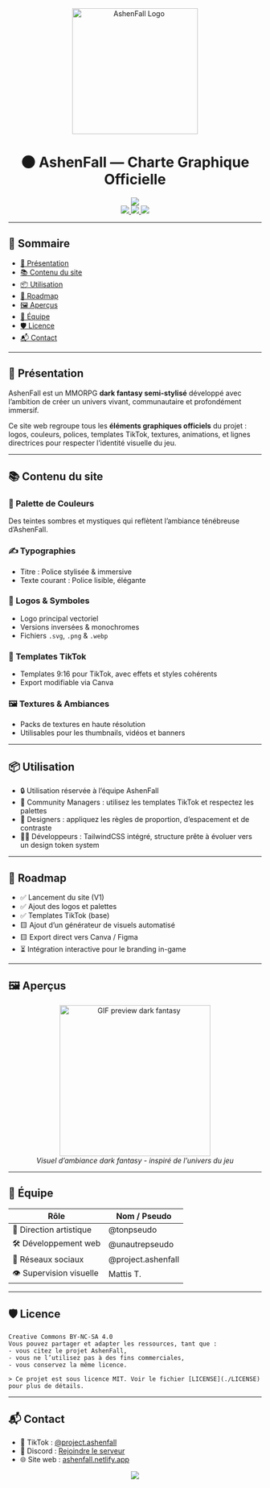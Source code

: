 <div align="center">

<img src="https://cdn.discordapp.com/attachments/1394875966924521562/1399402391920709794/image0.png?ex=6888de89&is=68878d09&hm=7e70debf9a69a322985cdf89cfee3e4afba49392d5a0b12239a37ef2a3873f74&" alt="AshenFall Logo" width="250"/>

</div>

<h1 align="center">
  🌑 AshenFall — Charte Graphique Officielle
</h1>

<div align="center">

<img src="https://readme-typing-svg.herokuapp.com?color=9A5CFF&size=22&center=true&vCenter=true&width=600&lines=Dark+Fantasy+MMORPG;Identité+visuelle+immersive;Templates+TikTok+officiels;Palette+et+logos+d'AshenFall" />

<br>

<a href="https://www.tiktok.com/@project.ashenfall">
  <img src="https://img.shields.io/badge/TikTok-@project.ashenfall-black?style=for-the-badge&logo=tiktok&logoColor=white" />
</a>
<a href="https://discord.gg/CTdmWQemqx">
  <img src="https://img.shields.io/badge/Discord-rejoindre-5865F2?style=for-the-badge&logo=discord&logoColor=white" />
</a>
<a href="https://ashenfall.netlify.app">
  <img src="https://img.shields.io/badge/Site-web-en-ligne-6A4BB8?style=for-the-badge&logo=netlify&logoColor=white" />
</a>

</div>

---

## 🧭 Sommaire

- [🎨 Présentation](#-présentation)
- [📚 Contenu du site](#-contenu-du-site)
- [📦 Utilisation](#-utilisation)
- [🧪 Roadmap](#-roadmap)
- [🖼️ Aperçus](#-aperçus)
- [👥 Équipe](#-équipe)
- [🛡️ Licence](#-licence)
- [📬 Contact](#-contact)

---

## 🎨 Présentation

AshenFall est un MMORPG **dark fantasy semi-stylisé** développé avec l’ambition de créer un univers vivant, communautaire et profondément immersif.

Ce site web regroupe tous les **éléments graphiques officiels** du projet : logos, couleurs, polices, templates TikTok, textures, animations, et lignes directrices pour respecter l’identité visuelle du jeu.

---

## 📚 Contenu du site

### 🎨 Palette de Couleurs
Des teintes sombres et mystiques qui reflètent l’ambiance ténébreuse d’AshenFall.

### ✍️ Typographies
- Titre : Police stylisée & immersive
- Texte courant : Police lisible, élégante

### 🔱 Logos & Symboles
- Logo principal vectoriel
- Versions inversées & monochromes
- Fichiers `.svg`, `.png` & `.webp`

### 🧩 Templates TikTok
- Templates 9:16 pour TikTok, avec effets et styles cohérents
- Export modifiable via Canva

### 🖼️ Textures & Ambiances
- Packs de textures en haute résolution
- Utilisables pour les thumbnails, vidéos et banners

---

## 📦 Utilisation

- 🔒 Utilisation réservée à l’équipe AshenFall
- 🎥 Community Managers : utilisez les templates TikTok et respectez les palettes
- 🎨 Designers : appliquez les règles de proportion, d’espacement et de contraste
- 🧑‍💻 Développeurs : TailwindCSS intégré, structure prête à évoluer vers un design token system

---

## 🧪 Roadmap

- ✅ Lancement du site (V1)
- ✅ Ajout des logos et palettes
- ✅ Templates TikTok (base)
- 🟨 Ajout d’un générateur de visuels automatisé
- 🟨 Export direct vers Canva / Figma
- ⏳ Intégration interactive pour le branding in-game

---

## 🖼️ Aperçus

<p align="center">
  <img src="https://media.giphy.com/media/l0MYt5jPR6QX5pnqM/giphy.gif" width="300" alt="GIF preview dark fantasy"/>
  <br />
  <i>Visuel d’ambiance dark fantasy - inspiré de l’univers du jeu</i>
</p>

---

## 👥 Équipe

| Rôle                     | Nom / Pseudo           |
|--------------------------|------------------------|
| 🎨 Direction artistique  | @tonpseudo             |
| 🛠️ Développement web    | @unautrepseudo         |
| 📱 Réseaux sociaux       | @project.ashenfall     |
| 👁️ Supervision visuelle | Mattis T.              |

---

## 🛡️ Licence

```text
Creative Commons BY-NC-SA 4.0
Vous pouvez partager et adapter les ressources, tant que :
- vous citez le projet AshenFall,
- vous ne l’utilisez pas à des fins commerciales,
- vous conservez la même licence.

> Ce projet est sous licence MIT. Voir le fichier [LICENSE](./LICENSE) pour plus de détails.
```

---

## 📬 Contact

- 🎵 TikTok : [@project.ashenfall](https://www.tiktok.com/@project.ashenfall)
- 💬 Discord : [Rejoindre le serveur](https://discord.gg/CTdmWQemqx)
- 🌐 Site web : [ashenfall.netlify.app](https://ashenfall.netlify.app)

<p align="center">
  <img src="https://capsule-render.vercel.app/api?type=waving&color=6A4BB8&height=150&section=footer"/>
</p>
